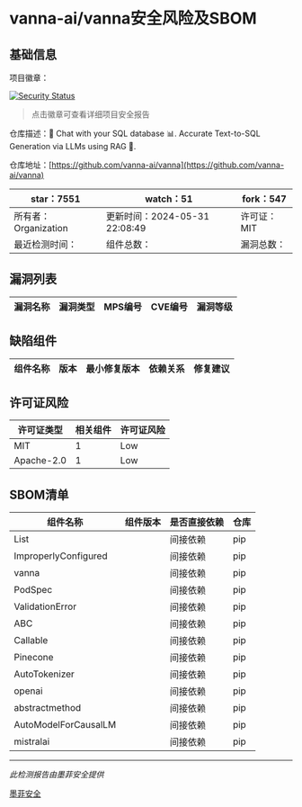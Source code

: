 # vanna-ai/vanna安全风险及SBOM

## 基础信息

项目徽章：

[![Security Status](https://www.murphysec.com/platform3/v31/badge/1796618558364577792.svg)](https://www.murphysec.com/console/report/1758200220196274176/1796618558364577792)

> 点击徽章可查看详细项目安全报告

仓库描述：🤖 Chat with your SQL database 📊. Accurate Text-to-SQL Generation via LLMs using RAG 🔄.

仓库地址：[https://github.com/vanna-ai/vanna](https://github.com/vanna-ai/vanna)

| star：7551 | watch：51 | fork：547 |
| ----------- | -------------- | ------------ |
| 所有者：Organization | 更新时间：2024-05-31 22:08:49 | 许可证：MIT |
| 最近检测时间： | 组件总数： | 漏洞总数： |




## 漏洞列表

| 漏洞名称 | 漏洞类型 | MPS编号 | CVE编号 | 漏洞等级 |
| ------- | ------ | ------- | ------ | ----- |





## 缺陷组件

| 组件名称 | 版本 | 最小修复版本 | 依赖关系 | 修复建议 |
| -------- | ---- | ------------ | -------- | -------- |





## 许可证风险

| 许可证类型 | 相关组件 | 许可证风险 |
| ---------- | -------- | ---------- |
|MIT|1|Low|
|Apache-2.0|1|Low|




## SBOM清单

| 组件名称 | 组件版本 | 是否直接依赖 | 仓库 |
| -------- | -------- | ------------ | ---- |
|List||间接依赖|pip|
|ImproperlyConfigured||间接依赖|pip|
|vanna||间接依赖|pip|
|PodSpec||间接依赖|pip|
|ValidationError||间接依赖|pip|
|ABC||间接依赖|pip|
|Callable||间接依赖|pip|
|Pinecone||间接依赖|pip|
|AutoTokenizer||间接依赖|pip|
|openai||间接依赖|pip|
|abstractmethod||间接依赖|pip|
|AutoModelForCausalLM||间接依赖|pip|
|mistralai||间接依赖|pip|


------

*此检测报告由墨菲安全提供*

[墨菲安全](www.murphysec.com)